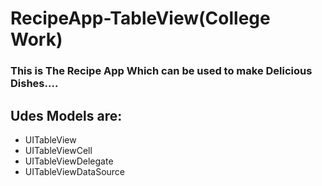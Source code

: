 # RecipeApp-TableView(College Work)

### This is The Recipe App Which can be used to make Delicious Dishes....

## Udes Models are:

* UITableView
* UITableViewCell
* UITableViewDelegate
* UITableViewDataSource
 
